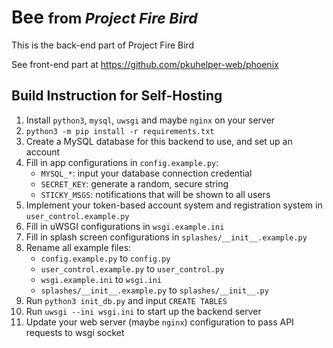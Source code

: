 # Bee <small>from _Project Fire Bird_</small>

This is the back-end part of Project Fire Bird

See front-end part at https://github.com/pkuhelper-web/phoenix

## Build Instruction for Self-Hosting

1. Install `python3`, `mysql`, `uwsgi` and maybe `nginx` on your server
2. `python3 -m pip install -r requirements.txt`
3. Create a MySQL database for this backend to use, and set up an account
4. Fill in app configurations in `config.example.py`:
   - `MYSQL_*`: input your database connection credential
   - `SECRET_KEY`: generate a random, secure string
   - `STICKY_MSGS`: notifications that will be shown to all users
5. Implement your token-based account system and registration system in `user_control.example.py`
6. Fill in uWSGI configurations in `wsgi.example.ini`
7. Fill in splash screen configurations in `splashes/__init__.example.py`
8. Rename all example files:
   - `config.example.py` to `config.py`
   - `user_control.example.py` to `user_control.py`
   - `wsgi.example.ini` to `wsgi.ini`
   - `splashes/__init__.example.py` to `splashes/__init__.py`
9. Run `python3 init_db.py` and input `CREATE TABLES`
10. Run `uwsgi --ini wsgi.ini` to start up the backend server
11. Update your web server (maybe `nginx`) configuration to pass API requests to wsgi socket

